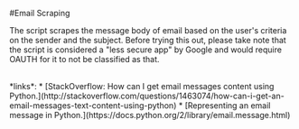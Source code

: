 #Email Scraping

The script scrapes the message body of email based on the user's criteria on the sender and the subject. Before trying this out, please take note that the script is considered a "less secure app" by Google and would require OAUTH for it to not be classified as that.

<br/>
*links*:
* [StackOverflow: How can I get email messages content using Python.](http://stackoverflow.com/questions/1463074/how-can-i-get-an-email-messages-text-content-using-python)
* [Representing an email message in Python.](https://docs.python.org/2/library/email.message.html)
